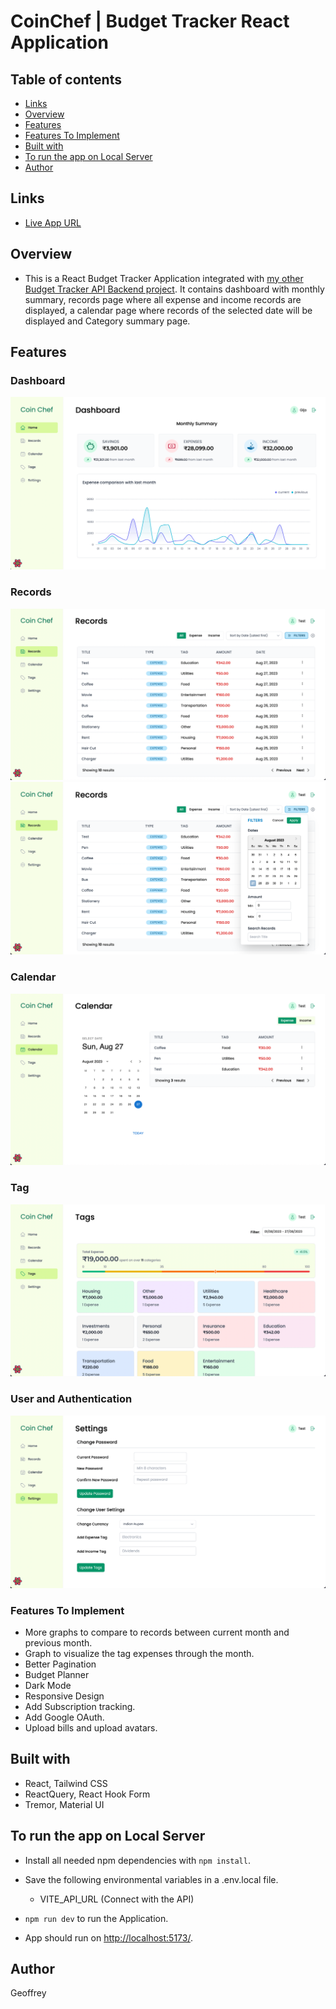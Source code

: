 # CoinChef | Budget Tracker React Application

## Table of contents

- [Links](#links)
- [Overview](#overview)
- [Features](#features)
- [Features To Implement](#features-to-implement)
- [Built with](#built-with)
- [To run the app on Local Server](#to-run-the-app-on-local-server)
- [Author](#author)

## Links

- [Live App URL](https://coinchef.vercel.app/)

## Overview

- This is a React Budget Tracker Application integrated with [my other Budget Tracker API Backend project](https://github.com/acgeoffrey/budget-tracker-api). It contains dashboard with monthly summary, records page where all expense and income records are displayed, a calendar page where records of the selected date will be displayed and Category summary page.

## Features

### Dashboard

![Alt text](./public/screenshots/dashboard.png)

### Records

![Alt text](./public/screenshots/records.png)
![Alt text](./public/screenshots/records2.png)

### Calendar

![Alt text](./public/screenshots/calendar.png)

### Tag

![Alt text](./public/screenshots/tags.png)

### User and Authentication

![Alt text](./public/screenshots/settings.png)

### Features To Implement

- More graphs to compare to records between current month and previous month.
- Graph to visualize the tag expenses through the month.
- Better Pagination
- Budget Planner
- Dark Mode
- Responsive Design
- Add Subscription tracking.
- Add Google OAuth.
- Upload bills and upload avatars.

## Built with

- React, Tailwind CSS
- ReactQuery, React Hook Form
- Tremor, Material UI

## To run the app on Local Server

- Install all needed npm dependencies with `npm install`.
- Save the following environmental variables in a .env.local file.

  - VITE_API_URL (Connect with the API)

- `npm run dev` to run the Application.
- App should run on [http://localhost:5173/](http://localhost:5173/).

## Author

Geoffrey
